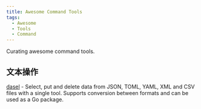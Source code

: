 ```yaml
---
title: Awesome Command Tools
tags:
  - Awesome
  - Tools
  - Command
---
```


Curating awesome command tools.

## 文本操作

[dasel](https://github.com/TomWright/dasel) - Select, put and delete data from JSON, TOML, YAML, XML and CSV files with a single tool. Supports conversion between formats and can be used as a Go package.
